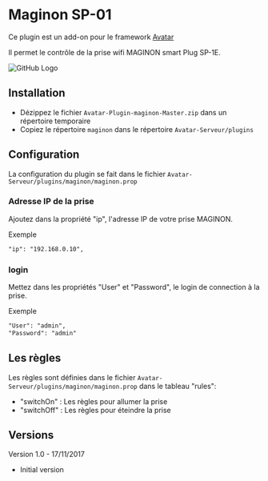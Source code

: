 Maginon SP-01
=============

Ce plugin est un add-on pour le framework [Avatar](https://github.com/Spikharpax/Avatar-Serveur)

Il permet le contrôle de la prise wifi MAGINON smart Plug  SP-1E.

![GitHub Logo](/logo/milight.jpg)


## Installation
- Dézippez le fichier `Avatar-Plugin-maginon-Master.zip` dans un répertoire temporaire
- Copiez le répertoire `maginon` dans le répertoire `Avatar-Serveur/plugins`


## Configuration

La configuration du plugin se fait dans le fichier `Avatar-Serveur/plugins/maginon/maginon.prop`

### Adresse IP de la prise
Ajoutez dans la propriété "ip", l'adresse IP de votre prise MAGINON.

Exemple
```xml
"ip": "192.168.0.10",
```	

### login

Mettez dans les propriétés "User" et "Password", le login de connection à la prise.

Exemple
```xml
"User": "admin",
"Password": "admin"
```	
	

## Les règles	

Les règles sont définies dans le fichier `Avatar-Serveur/plugins/maginon/maginon.prop` dans le tableau "rules":

- "switchOn" : Les règles pour allumer la prise
- "switchOff" : Les règles pour éteindre la prise



## Versions

Version 1.0 - 17/11/2017
- Initial version